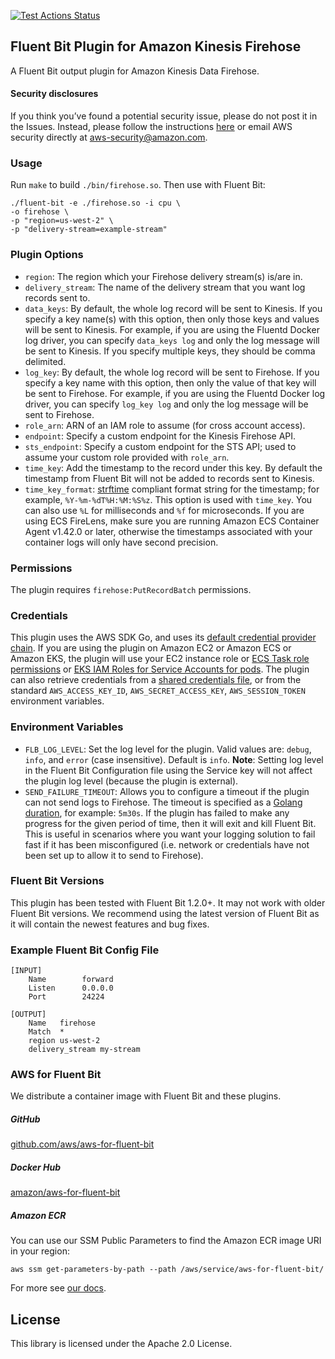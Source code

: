 [![Test Actions Status](https://github.com/aws/amazon-kinesis-firehose-for-fluent-bit/workflows/Build/badge.svg)](https://github.com/aws/amazon-kinesis-firehose-for-fluent-bit/actions)
## Fluent Bit Plugin for Amazon Kinesis Firehose

A Fluent Bit output plugin for Amazon Kinesis Data Firehose.

#### Security disclosures

If you think you’ve found a potential security issue, please do not post it in the Issues.  Instead, please follow the instructions [here](https://aws.amazon.com/security/vulnerability-reporting/) or email AWS security directly at [aws-security@amazon.com](mailto:aws-security@amazon.com).

### Usage

Run `make` to build `./bin/firehose.so`. Then use with Fluent Bit:
```
./fluent-bit -e ./firehose.so -i cpu \
-o firehose \
-p "region=us-west-2" \
-p "delivery-stream=example-stream"
```

### Plugin Options

* `region`: The region which your Firehose delivery stream(s) is/are in.
* `delivery_stream`: The name of the delivery stream that you want log records sent to.
* `data_keys`: By default, the whole log record will be sent to Kinesis. If you specify a key name(s) with this option, then only those keys and values will be sent to Kinesis. For example, if you are using the Fluentd Docker log driver, you can specify `data_keys log` and only the log message will be sent to Kinesis. If you specify multiple keys, they should be comma delimited.
* `log_key`: By default, the whole log record will be sent to Firehose. If you specify a key name with this option, then only the value of that key will be sent to Firehose. For example, if you are using the Fluentd Docker log driver, you can specify `log_key log` and only the log message will be sent to Firehose.
* `role_arn`: ARN of an IAM role to assume (for cross account access).
* `endpoint`: Specify a custom endpoint for the Kinesis Firehose API.
* `sts_endpoint`: Specify a custom endpoint for the STS API; used to assume your custom role provided with `role_arn`.
* `time_key`: Add the timestamp to the record under this key. By default the timestamp from Fluent Bit will not be added to records sent to Kinesis.
* `time_key_format`: [strftime](http://man7.org/linux/man-pages/man3/strftime.3.html) compliant format string for the timestamp; for example, `%Y-%m-%dT%H:%M:%S%z`. This option is used with `time_key`. You can also use `%L` for milliseconds and `%f` for microseconds. If you are using ECS FireLens, make sure you are running Amazon ECS Container Agent v1.42.0 or later, otherwise the timestamps associated with your container logs will only have second precision.

### Permissions

The plugin requires `firehose:PutRecordBatch` permissions.

### Credentials

This plugin uses the AWS SDK Go, and uses its [default credential provider chain](https://docs.aws.amazon.com/sdk-for-go/v1/developer-guide/configuring-sdk.html). If you are using the plugin on Amazon EC2 or Amazon ECS or Amazon EKS, the plugin will use your EC2 instance role or [ECS Task role permissions](https://docs.aws.amazon.com/AmazonECS/latest/developerguide/task-iam-roles.html) or [EKS IAM Roles for Service Accounts for pods](https://docs.aws.amazon.com/eks/latest/userguide/iam-roles-for-service-accounts.html). The plugin can also retrieve credentials from a [shared credentials file](https://docs.aws.amazon.com/cli/latest/userguide/cli-configure-files.html), or from the standard `AWS_ACCESS_KEY_ID`, `AWS_SECRET_ACCESS_KEY`, `AWS_SESSION_TOKEN` environment variables.

### Environment Variables

* `FLB_LOG_LEVEL`: Set the log level for the plugin. Valid values are: `debug`, `info`, and `error` (case insensitive). Default is `info`. **Note**: Setting log level in the Fluent Bit Configuration file using the Service key will not affect the plugin log level (because the plugin is external).
* `SEND_FAILURE_TIMEOUT`: Allows you to configure a timeout if the plugin can not send logs to Firehose. The timeout is specified as a [Golang duration](https://golang.org/pkg/time/#ParseDuration), for example: `5m30s`. If the plugin has failed to make any progress for the given period of time, then it will exit and kill Fluent Bit. This is useful in scenarios where you want your logging solution to fail fast if it has been misconfigured (i.e. network or credentials have not been set up to allow it to send to Firehose).

### Fluent Bit Versions

This plugin has been tested with Fluent Bit 1.2.0+. It may not work with older Fluent Bit versions. We recommend using the latest version of Fluent Bit as it will contain the newest features and bug fixes.

### Example Fluent Bit Config File

```
[INPUT]
    Name        forward
    Listen      0.0.0.0
    Port        24224

[OUTPUT]
    Name   firehose
    Match  *
    region us-west-2
    delivery_stream my-stream
```

### AWS for Fluent Bit

We distribute a container image with Fluent Bit and these plugins.

##### GitHub

[github.com/aws/aws-for-fluent-bit](https://github.com/aws/aws-for-fluent-bit)

##### Docker Hub

[amazon/aws-for-fluent-bit](https://hub.docker.com/r/amazon/aws-for-fluent-bit/tags)

##### Amazon ECR

You can use our SSM Public Parameters to find the Amazon ECR image URI in your region:

```
aws ssm get-parameters-by-path --path /aws/service/aws-for-fluent-bit/
```

For more see [our docs](https://github.com/aws/aws-for-fluent-bit#public-images).

## License

This library is licensed under the Apache 2.0 License.

